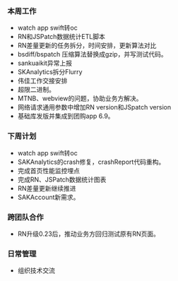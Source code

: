 ### 本周工作 
- watch app swift转oc
- RN和JSPatch数据统计ETL脚本
- RN差量更新的任务拆分，时间安排，更新算法对比
- bsdiff/bspatch 压缩算法替换成gzip，并写测试代码。
- sankuaikit异常上报
- SKAnalytics拆分Flurry
- 伟佳工作交接安排
- 超限二进制。
- MTNB、webview的问题，协助业务方解决。
- 网络请求通用参数中增加RN version和JSpatch version
- 基础库发版并集成到团购app 6.9。

	
### 下周计划
- watch app swift转oc
- SAKAnalytics的crash修复，crashReport代码重构。
- 完成首页性能监控埋点
- 完成RN、JSPatch数据统计图表
- RN差量更新继续推进
- SAKAccount新需求。


### 跨团队合作
- RN升级0.23后，推动业务方回归测试原有RN页面。


### 日常管理
- 组织技术交流



